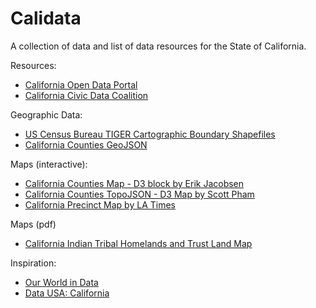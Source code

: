 # Calidata

A collection of data and list of data resources for the State of California.

Resources:
- [California Open Data Portal](https://data.ca.gov)
- [California Civic Data Coalition](http://www.californiacivicdata.org)

Geographic Data:
- [US Census Bureau TIGER Cartographic Boundary Shapefiles](https://www.census.gov/geo/maps-data/data/tiger-cart-boundary.html)
- [California Counties GeoJSON](http://catalog.opendata.city/dataset/california-counties-polygon/resource/6f805645-0836-478d-b168-c1f72d53b4f3)

Maps (interactive):
- [California Counties Map - D3 block by Erik Jacobsen](http://bl.ocks.org/threestory/ed0f322d7bb2e3be8ded)
- [California Counties TopoJSON - D3 Map by Scott Pham](https://github.com/scottpham/california-counties)
- [California Precinct Map by LA Times](https://github.com/datadesk/california-2016-election-precinct-maps)

Maps (pdf)
- [California Indian Tribal Homelands and Trust Land Map](http://www.water.ca.gov/tribal/docs/maps/CaliforniaIndianTribalHomelands24x30_20110719.pdf)

Inspiration:
- [Our World in Data](https://ourworldindata.org)
- [Data USA: California](https://datausa.io/profile/geo/california)
